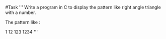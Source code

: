 #Task
'''
Write a program in C to display the pattern like right angle triangle 
with a number.

The pattern like :

1
12
123
1234
'''
